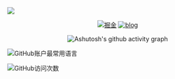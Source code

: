 <img src="https://readme-typing-svg.herokuapp.com?font=Segoe+Script&center=true&lines=YicoFighting" />

<div align=center>

[![掘金](https://img.shields.io/badge/%E6%8E%98%E9%87%91-coderlzh-blue)](https://juejin.cn/user/1302284631804765/posts)
[![blog](https://img.shields.io/badge/blog-前端笔记-red)](https://www.note.xl-ctf.top/)

![Ashutosh's github activity graph](https://github-readme-activity-graph.vercel.app/graph?username=YicoFighting&theme=vue)

</div>

![GitHub账户最常用语言](https://github-stats.ubrong.com/api/top-langs/?username=YicoFighting&layout=compact&theme=tokyonight)

![GitHub访问次数](https://count.getloli.com/get/@:YicoFighting?theme=moebooru)
